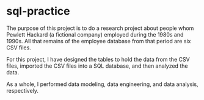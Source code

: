 # sql-practice

The purpose of this project is to do a research project about people whom Pewlett Hackard (a fictional company) employed during the 1980s and 1990s. All that remains of the employee database from that period are six CSV files.

For this project, I have designed the tables to hold the data from the CSV files, imported the CSV files into a SQL database, and then analyzed the data. 

As a whole, I performed data modeling, data engineering, and data analysis, respectively.

